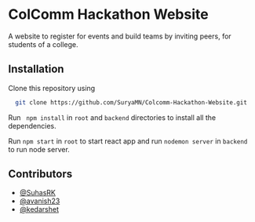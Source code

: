
# ColComm Hackathon Website

A website to register for events and build teams by inviting peers, for students of a college.


## Installation

Clone this repository using

```bash
  git clone https://github.com/SuryaMN/Colcomm-Hackathon-Website.git
```

Run ``` npm install``` in ```root``` and ```backend``` directories to install all the dependencies.

Run ```npm start``` in ```root``` to start react app and run ```nodemon server``` in ```backend``` to run node server.


## Contributors

- [@SuhasRK](https://github.com/SuhasRK)
- [@avanish23](https://github.com/avanish23)
- [@kedarshet](https://github.com/kedarshet)

